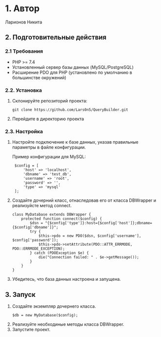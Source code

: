 # 1. Автор
Ларионов Никита

## 2. Подготовительные действия

### 2.1 Требования
- PHP >= 7.4
- Установленный сервер базы данных (MySQL/PostgreSQL)
- Расширение PDO для PHP (установлено по умолчанию в большинстве окружений)


### 2.2. Установка

1. Склонируйте репозиторий проекта:
   ```
   git clone https://github.com/Lars0n5/QueryBuilder.git
   ```
   
2. Перейдите в директорию проекта

### 2.3. Настройка

1. Настройте подключение к базе данных, указав правильные параметры в файле конфигурации.

	Пример конфигурации для MySQL:
		
		$config = [
			'host' => 'localhost',
			'dbname' => 'test_db',
			'username' => 'root',
			'password' => '',
			'type' => 'mysql'
		];


3. Создайте дочерний класс, отнаследовав его от класса DBWrapper и реализуйсте метод connect.
	
	```
 	class MyDatabase extends DBWrapper {
		protected function connect($config) {
			$dsn = "{$config['type']}:host={$config['host']};dbname={$config['dbname']}";
			try {
				$this->pdo = new PDO($dsn, $config['username'], $config['password']);
				$this->pdo->setAttribute(PDO::ATTR_ERRMODE, PDO::ERRMODE_EXCEPTION);
			} catch (PDOException $e) {
				die("Connection failed: " . $e->getMessage());
			}
		}
	}
 	```
	
4. Убедитесь, что база данных настроена и запущена.

## 3. Запуск

1. Создайте экземпляр дочернего класса.
	```
	$db = new MyDatabase($config);
 	```
2. Реализуйте необходиные методы класса DBWrapper.
3. Запустите проект.
		
		
	
	
